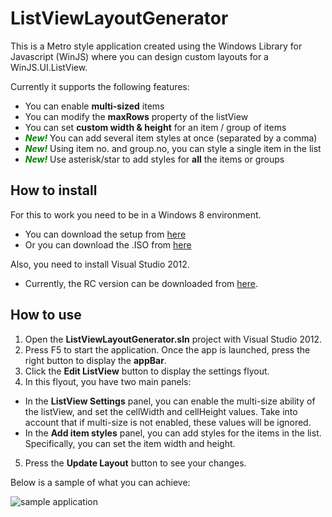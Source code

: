 ListViewLayoutGenerator
=======================

This is a Metro style application created using the Windows Library for Javascript (WinJS) where you can design custom layouts for a WinJS.UI.ListView.

Currently it supports the following features:
 * You can enable **multi-sized** items
 * You can modify the **maxRows** property of the listView
 * You can set **custom width & height** for an item / group of items
 * <span style="color: green; font-weight: bold; font-style:italic">New!</span> You can add several item styles at once (separated by a comma)
 * <span style="color: green; font-weight: bold; font-style:italic">New!</span> Using item no. and group.no, you can style a single item in the list
 * <span style="color: green; font-weight: bold; font-style:italic">New!</span> Use asterisk/star to add styles for **all** the items or groups 
## How to install

For this to work you need to be in a Windows 8 environment.
 * You can download the setup from [here](http://windows.microsoft.com/en-US/windows-8/download)
 * Or you can download the .ISO from [here](http://windows.microsoft.com/en-US/windows-8/iso/)

Also, you need to install Visual Studio 2012.
 * Currently, the RC version can be downloaded from [here](http://www.microsoft.com/visualstudio/11/en-us).

## How to use

1. Open the **ListViewLayoutGenerator.sln** project with Visual Studio 2012.
2. Press F5 to start the application. Once the app is launched, press the right button to display the **appBar**.
3. Click the **Edit ListView** button to display the settings flyout.
4. In this flyout, you have two main panels:
 * In the **ListView Settings** panel, you can enable the multi-size ability of the listView, and set the cellWidth and cellHeight values. Take into account that if multi-size is not enabled, these values will be ignored.
 * In the **Add item styles** panel, you can add styles for the items in the list. Specifically, you can set the item width and height.

5. Press the **Update Layout** button to see your changes. 


Below is a sample of what you can achieve:

![sample application](https://github.com/nanovazquez/listview-layout-generator/raw/master/sample.png)